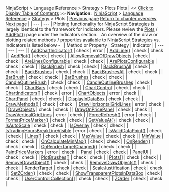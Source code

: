 ﻿
NinjaScript > Language Reference > Strategy > Plots
Plots
| << [Click to Display Table of Contents](strategy_plots.md) >> **Navigation:**     [NinjaScript](ninjascript.md) > [Language Reference](language_reference_wip.md) > [Strategy](strategy.md) > Plots | [Previous page](strategy_performancemetrics.md) [Return to chapter overview](strategy.md) [Next page](position.md) |
| --- | --- |
Plotting functionality for NinjaScript Strategies is largely identical to the framework for Indicators. Please review the [Plots](plots.md) / [AddPlot()](addplot.md) page under the Indicators section.
 
An overview of the draw or plotting related methods / properties available to NinjaScript Strategies vs. Indicators is listed below -
 
| Method or Property | Strategy | Indicator |
| --- | --- | --- |
| [AddChartIndicator()](addchartindicator.md) | check | error |
| [AddLine()](addline.md) | check | check |
| [AddPlot()](addplot.md) | check | check |
| [AllowRemovalOfDrawObjects](allowremovalofdrawobjects.md) | check | check |
| [AreLinesConfigurable](arelinesconfigurable.md) | check | check |
| [ArePlotsConfigurable](areplotsconfigurable.md) | check | check |
| [BackBrush](backbrush.md) | check | check |
| [BackBrushAll](backbrushall.md) | check | check |
| [BackBrushes](backbrushes.md) | check | check |
| [BackBrushesAll](backbrushesall.md) | check | check |
| [BarBrush](barbrush.md) | check | check |
| [BarBrushes](barbrushes.md) | check | check |
| [CandleOutlineBrush](candleoutlinebrush.md) | check | check |
| [CandleOutlineBrushes](candleoutlinebrushes.md) | check | check |
| [ChartBars](chartbars.md) | check | check |
| [ChartControl](chartcontrol.md) | check | check |
| [ChartIndicators[]](chartindicators.md) | check | error |
| [ChartObjects](chartobjects.md) | error | check |
| [ChartPanel](chartpanel.md) | check | check |
| [DisplayInDataBox](displayindatabox.md) | check | check |
| [Draw.Methods()](drawing.md) | check | check |
| [DrawHorizontalGridLines](drawhorizontalgridlines.md) | error | check |
| [DrawObjects](drawingtools_drawobjects.md) | check | check |
| [DrawOnPricePanel](drawonpricepanel.md) | check | check |
| [DrawVerticalGridLines](drawverticalgridlines.md) | error | check |
| [ForceRefresh()](forcerefresh.md) | error | check |
| [FormatPriceMarker()](formatpricemarker.md) | check | check |
| [GetValueAt()](getvalueat.md) | check | check |
| [IsAutoScale](isautoscale.md) | check | check |
| [IsOverlay](isoverlay.md) | check | check |
| [IsTradingHoursBreakLineVisible](istradinghoursbreaklinevisible.md) | error | check |
| [IsValidDataPoint()](isvaliddatapoint.md) | check | check |
| [Lines[]](lines.md) | check | check |
| [MaxValue](maxvalue.md) | check | check |
| [MinValue](minvalue.md) | check | check |
| [OnCalculateMinMax()](oncalculateminmax.md) | check | check |
| [OnRender()](onrender.md) | check | check |
| [OnRenderTargetChanged()](onrendertargetchanged.md) | check | check |
| [PaintPriceMarkers](paintpricemarkers.md) | error | check |
| [Panel](panelindex.md) | check | check |
| [PanelUI](panelui.md) | check | check |
| [PlotBrushes[]](plotbrushes.md) | check | check |
| [Plots[]](plots.md) | check | check |
| [RemoveDrawObject()](removedrawobject.md) | check | check |
| [RemoveDrawObjects()](removedrawobjects.md) | check | check |
| [RenderTarget](rendertarget.md) | check | check |
| [ScaleJustification](scalejustification.md) | check | check |
| [SetZOrder()](setzorder.md) | check | check |
| [ShowTransparentPlotsInDataBox](showtransparentplotsindatabox.md) | check | check |
| [UserControllCollection[]](usercontrolcollection.md) | check | check |
| [ZOrder](chart_zorder.md) | check | check |
